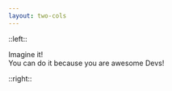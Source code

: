 ```yaml
---
layout: two-cols
---
```


<Understand3DScenesHeadline />

::left::

<div class="w-full h-23"></div>

Imagine it!<br>
You can do it because you are awesome Devs! <mdi-heart class="baseColor mr-2" />

::right::
